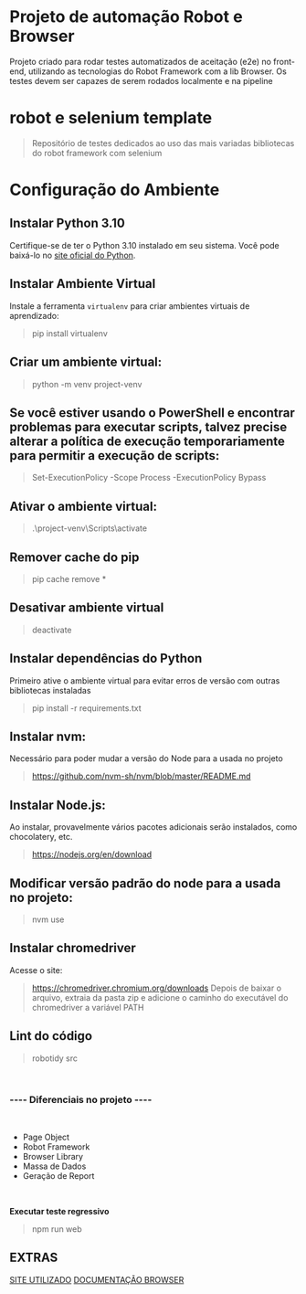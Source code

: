 # Projeto de automação Robot e Browser
Projeto criado para rodar testes automatizados de aceitação (e2e) no front-end, utilizando as tecnologias do Robot Framework com a lib Browser. Os testes devem ser capazes de serem rodados localmente e na pipeline


# robot e selenium template
> Repositório de testes dedicados ao uso das mais variadas bibliotecas do robot framework com selenium

# Configuração do Ambiente

## Instalar Python 3.10

Certifique-se de ter o Python 3.10 instalado em seu sistema. Você pode baixá-lo no [site oficial do Python](https://www.python.org/).

## Instalar Ambiente Virtual

Instale a ferramenta `virtualenv` para criar ambientes virtuais de aprendizado:

> pip install virtualenv

## Criar um ambiente virtual:
> python -m venv project-venv

## Se você estiver usando o PowerShell e encontrar problemas para executar scripts, talvez precise alterar a política de execução temporariamente para permitir a execução de scripts:
> Set-ExecutionPolicy -Scope Process -ExecutionPolicy Bypass

## Ativar o ambiente virtual:
> .\project-venv\Scripts\activate

## Remover cache do pip
> pip cache remove *

## Desativar ambiente virtual
> deactivate

## Instalar dependências do Python
Primeiro ative o ambiente virtual para evitar erros de versão com outras bibliotecas instaladas
> pip install -r requirements.txt

## Instalar nvm:
Necessário para poder mudar a versão do Node para a usada no projeto
> https://github.com/nvm-sh/nvm/blob/master/README.md

## Instalar Node.js:
Ao instalar, provavelmente vários pacotes adicionais serão instalados, como chocolatery, etc.
> https://nodejs.org/en/download

## Modificar versão padrão do node para a usada no projeto:
> nvm use

## Instalar chromedriver
Acesse o site:
> https://chromedriver.chromium.org/downloads
Depois de baixar o arquivo, extraia da pasta zip e adicione o caminho do executável do chromedriver a variável PATH

## Lint do código
> robotidy src

<br/>

### ---- Diferenciais no projeto ----
<br/>

- Page Object
- Robot Framework
- Browser Library
- Massa de Dados
- Geração de Report

<br/>

**Executar teste regressivo**
> npm run web

## EXTRAS
[SITE UTILIZADO](http://www.automationpractice.pl/index.php)
[DOCUMENTAÇÃO BROWSER](https://rpaframework.org/libdoc/RPA_Browser_Selenium.html)
